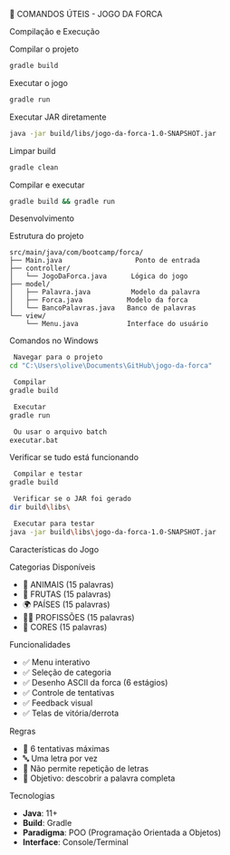  🚀 COMANDOS ÚTEIS - JOGO DA FORCA

 Compilação e Execução

 Compilar o projeto
```bash
gradle build
```

 Executar o jogo
```bash
gradle run
```

 Executar JAR diretamente
```bash
java -jar build/libs/jogo-da-forca-1.0-SNAPSHOT.jar
```

 Limpar build
```bash
gradle clean
```

 Compilar e executar
```bash
gradle build && gradle run
```

 Desenvolvimento

 Estrutura do projeto
```
src/main/java/com/bootcamp/forca/
├── Main.java                  Ponto de entrada
├── controller/
│   └── JogoDaForca.java      Lógica do jogo
├── model/
│   ├── Palavra.java          Modelo da palavra
│   ├── Forca.java           Modelo da forca
│   └── BancoPalavras.java   Banco de palavras
└── view/
    └── Menu.java            Interface do usuário
```

 Comandos no Windows
```cmd
 Navegar para o projeto
cd "C:\Users\olive\Documents\GitHub\jogo-da-forca"

 Compilar
gradle build

 Executar
gradle run

 Ou usar o arquivo batch
executar.bat
```

 Verificar se tudo está funcionando
```bash
 Compilar e testar
gradle build

 Verificar se o JAR foi gerado
dir build\libs\

 Executar para testar
java -jar build\libs\jogo-da-forca-1.0-SNAPSHOT.jar
```

 Características do Jogo

 Categorias Disponíveis
- 🐾 ANIMAIS (15 palavras)
- 🍎 FRUTAS (15 palavras)  
- 🌍 PAÍSES (15 palavras)
- 👨‍⚕️ PROFISSÕES (15 palavras)
- 🎨 CORES (15 palavras)

 Funcionalidades
- ✅ Menu interativo
- ✅ Seleção de categoria
- ✅ Desenho ASCII da forca (6 estágios)
- ✅ Controle de tentativas
- ✅ Feedback visual
- ✅ Telas de vitória/derrota

 Regras
- 📝 6 tentativas máximas
- 🔤 Uma letra por vez
- 🚫 Não permite repetição de letras
- 🎯 Objetivo: descobrir a palavra completa

 Tecnologias
- **Java**: 11+
- **Build**: Gradle
- **Paradigma**: POO (Programação Orientada a Objetos)
- **Interface**: Console/Terminal